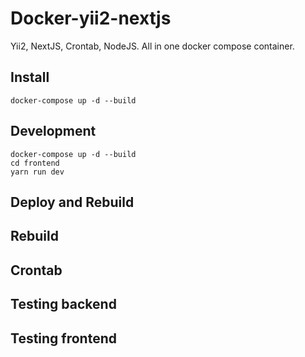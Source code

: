 # Docker-yii2-nextjs

Yii2, NextJS, Crontab, NodeJS. All in one docker compose container.

## Install
```
docker-compose up -d --build
```
## Development
```
docker-compose up -d --build
cd frontend
yarn run dev
```

## Deploy and Rebuild

## Rebuild

## Crontab

## Testing backend
## Testing frontend